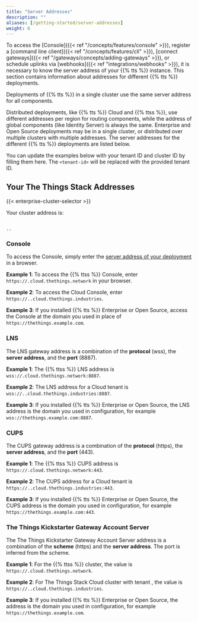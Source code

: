 ```yaml
---
title: "Server Addresses"
description: ""
aliases: [/getting-started/server-addresses]
weight: 6
---
```


To access the [Console]({{< ref "/concepts/features/console" >}}), register a [command line client]({{< ref "/concepts/features/cli" >}}), [connect gateways]({{< ref "/gateways/concepts/adding-gateways" >}}), or schedule uplinks via [webhooks]({{< ref "integrations/webhooks" >}}), it is necessary to know the server address of your {{% tts %}} instance. This section contains information about addresses for different {{% tts %}} deployments.

<!--more-->

Deployments of {{% tts %}} in a single cluster use the same server address for all components.

Distributed deployments, like {{% tts %}} Cloud and {{% ttss %}}, use different addresses per region for routing components, while the address of global components (like Identity Server) is always the same. Enterprise and Open Source deployments may be in a single cluster, or distributed over multiple clusters with multiple addresses.
The server addresses for the different {{% tts %}} deployments are listed below.

You can update the examples below with your tenant ID and cluster ID by filling them here. The `<tenant-id>` will be replaced with the provided tenant ID.

## Your The Things Stack Addresses

{{< enterprise-cluster-selector >}}

Your cluster address is:

<p>
<code data-content="cluster-address">
<span data-content="tenant-id"></span>.<span data-content="cluster-id"></span>.<span data-content="base-domain"></span>
</code>
</p>

### Console

To access the Console, simply enter the [server address of your deployment](#deployments) in a browser.

**Example 1**: To access the <code data-content="cluster-address"><span data-content="cluster-id"></span></code> {{% ttss %}} Console, enter <code data-content="cluster-address"> https://<span data-content="cluster-id"></span>.cloud.thethings.network</code> in your browser.

**Example 2**: To access the <code data-content="cluster-address"><span data-content="cluster-id"></span></code> Cloud Console, enter <code data-content="cluster-address"> https://<span data-content="tenant-id"></span>.<span  data-content="cluster-id"></span>.cloud.thethings.industries</code>.

**Example 3**: If you installed {{% tts %}} Enterprise or Open Source, access the Console at the domain you used in place of `https://thethings.example.com`.

### LNS

The LNS gateway address is a combination of the **protocol** (wss), the **server address**, and the **port** (8887).

**Example 1**: The <code data-content="cluster-address"><span data-content="cluster-id"></span></code> {{% ttss %}} LNS address is <code data-content="cluster-address">wss://<span data-content="cluster-id"></span>.cloud.thethings.network:8887</code>.

**Example 2**: The LNS address for a <code data-content="cluster-address"><span data-content="cluster-id"></span></code> Cloud tenant is <code data-content="cluster-address">wss://<span data-content="tenant-id"></span>.<span data-content="cluster-id"></span>.cloud.thethings.industries:8887</code>.

**Example 3**: If you installed {{% tts %}} Enterprise or Open Source, the LNS address is the domain you used in configuration, for example `wss://thethings.example.com:8887`.

### CUPS

The CUPS gateway address is a combination of the **protocol** (https), the **server address**, and the **port** (443).

**Example 1**: The <code data-content="cluster-address"><span data-content="cluster-id"></span></code> {{% ttss %}} CUPS address is <code data-content="cluster-address">https://<span data-content="cluster-id"></span>.cloud.thethings.network:443</code>.

**Example 2**: The CUPS address for a <code data-content="cluster-address"><span data-content="cluster-id"></span></code> Cloud tenant is <code data-content="cluster-address">https://<span data-content="tenant-id"></span>.<span data-content="cluster-id"></span>.cloud.thethings.industries:443</code>.

**Example 3**: If you installed {{% tts %}} Enterprise or Open Source, the CUPS address is the domain you used in configuration, for example `https://thethings.example.com:443`.

### The Things Kickstarter Gateway Account Server

The The Things Kickstarter Gateway Account Server address is a combination of the **scheme** (https) and the **server address**. The port is inferred from the scheme.

**Example 1**: For the <code data-content="cluster-address"><span data-content="cluster-id"></span></code> {{% ttss %}} cluster, the value is <code data-content="cluster-address">https://<span data-content="cluster-id"></span>.cloud.thethings.network</code>.

**Example 2**: For The Things Stack Cloud cluster <code data-content="cluster-address"><span data-content="cluster-id"></span></code> with tenant <code data-content="cluster-address"><span data-content="tenant-id"></span></code>, the value is <code data-content="cluster-address">https://<span data-content="tenant-id"></span>.<span data-content="cluster-id"></span>.cloud.thethings.industries</code>.

**Example 3**: If you installed {{% tts %}} Enterprise or Open Source, the address is the domain you used in configuration, for example `https://thethings.example.com`.
